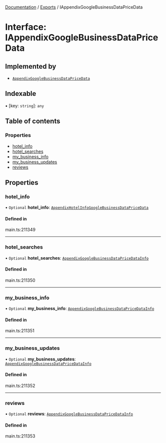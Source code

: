 [Documentation](../README.md) / [Exports](../modules.md) / IAppendixGoogleBusinessDataPriceData

# Interface: IAppendixGoogleBusinessDataPriceData

## Implemented by

- [`AppendixGoogleBusinessDataPriceData`](../classes/AppendixGoogleBusinessDataPriceData.md)

## Indexable

▪ [key: `string`]: `any`

## Table of contents

### Properties

- [hotel\_info](IAppendixGoogleBusinessDataPriceData.md#hotel_info)
- [hotel\_searches](IAppendixGoogleBusinessDataPriceData.md#hotel_searches)
- [my\_business\_info](IAppendixGoogleBusinessDataPriceData.md#my_business_info)
- [my\_business\_updates](IAppendixGoogleBusinessDataPriceData.md#my_business_updates)
- [reviews](IAppendixGoogleBusinessDataPriceData.md#reviews)

## Properties

### hotel\_info

• `Optional` **hotel\_info**: [`AppendixHotelInfoGoogleBusinessDataPriceData`](../classes/AppendixHotelInfoGoogleBusinessDataPriceData.md)

#### Defined in

main.ts:211349

___

### hotel\_searches

• `Optional` **hotel\_searches**: [`AppendixGoogleBusinessDataPriceDataInfo`](../classes/AppendixGoogleBusinessDataPriceDataInfo.md)

#### Defined in

main.ts:211350

___

### my\_business\_info

• `Optional` **my\_business\_info**: [`AppendixGoogleBusinessDataPriceDataInfo`](../classes/AppendixGoogleBusinessDataPriceDataInfo.md)

#### Defined in

main.ts:211351

___

### my\_business\_updates

• `Optional` **my\_business\_updates**: [`AppendixGoogleBusinessDataPriceDataInfo`](../classes/AppendixGoogleBusinessDataPriceDataInfo.md)

#### Defined in

main.ts:211352

___

### reviews

• `Optional` **reviews**: [`AppendixGoogleBusinessDataPriceDataInfo`](../classes/AppendixGoogleBusinessDataPriceDataInfo.md)

#### Defined in

main.ts:211353
